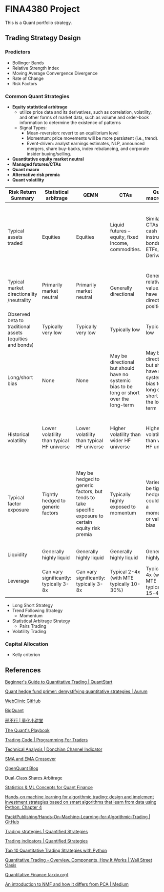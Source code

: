 # FINA4380 Project

This is a Quant portfolio strategy.

## Trading Strategy Design

### Predictors

- Bollinger Bands
- Relative Strength Index
- Moving Average Convergence Divergence
- Rate of Change
- Risk Factors

### Common Quant Strategies

- **Equity statistical arbitrage**
  - utilize price data and its derivatives, such as correlation, volatility, and other forms of market data, such as volume and order-book information to determine the existence of patterns
  - Signal Types:
    - Mean-reversion: revert to an equilibrium level
    - Momentum: price movements will be more persistent (i.e., trend).
    - Event-driven: analyst earnings estimates, NLP, announced mergers, share buy-backs, index rebalancing, and corporate insider buying/selling.
- **Quantitative equity market neutral**
- **Managed futures/CTAs**
- **Quant macro**
- **Alternative risk premia**
- **Quant volatility**

| Risk Return Summary                                      | Statistical arbitrage                     | QEMN                                                                                                | CTAs                                                                                       | Quant macro/GAA                                                                            | Alternative risk premia                                                                                          |
| -------------------------------------------------------- | ----------------------------------------- | --------------------------------------------------------------------------------------------------- | ------------------------------------------------------------------------------------------ | ------------------------------------------------------------------------------------------ | ---------------------------------------------------------------------------------------------------------------- |
| Typical assets traded                                    | Equities                                  | Equities                                                                                            | Liquid futures – equity, fixed income, commodities.                                        | Similar to CTAs + cash instruments, bonds, FX, ETFs, Derivatives                           | Primarily equities, but may also trade some derivatives and instruments similar to quant macro                   |
| Typical market directionality /neutrality                | Primarily market neutral                  | Primarily market neutral                                                                            | Generally directional                                                                      | Generally relative value. Some have directional positions                                  | Generally market neutral long-term (some exceptions)                                                             |
| Observed beta to traditional assets (equities and bonds) | Typically very low                        | Typically very low                                                                                  | Typically low                                                                              | Typically low                                                                              | Typically low to moderate                                                                                        |
| Long/short bias                                          | None                                      | None                                                                                                | May be directional but should have no systemic bias to be long or short over the long-term | May be directional but should have no systemic bias to be long or short over the long-term | Typically no bias                                                                                                |
| Historical volatility                                    | Lower volatility than typical HF universe | Lower volatility than typical HF universe                                                           | Higher volatility than wider HF universe                                                   | Higher volatility than wider HF universe                                                   | Potential exposure to large factor moves – can be large/long drawdowns                                           |
| Typical factor exposure                                  | Tightly hedged to generic factors         | May be hedged to generic factors, but tends to take specific exposure to certain equity risk premia | Typically highly exposed to momentum                                                       | Varied, may be tightly hedged; could have a momentum or value bias                         | High factor exposure by design. Typical ARP fund looks to offer diversified exposure to many risk-premia factors |
| Liquidity                                                | Generally highly liquid                   | Generally highly liquid                                                                             | Generally highly liquid                                                                    | Generally highly liquid                                                                    | Generally highly liquid                                                                                          |
| Leverage                                                 | Can vary significantly: typically 3-8x    | Can vary significantly: typically 3-8x                                                              | Typical 2-4x (with MTE typically 10-30%)                                                   | Typical 2-4x (with MTE typically 15-40%)                                                   | Varied (typically 1.5 to 2.0x)                                                                                   |

- Long Short Strategy
- Trend Following Strategy
  - Momentum
- Statistical Arbitrage Strategy
  - Pairs Trading
- Volatility Trading

### Capital Allocation

- Kelly criterion

## References

[Beginner's Guide to Quantitative Trading | QuantStart](https://www.quantstart.com/articles/Beginners-Guide-to-Quantitative-Trading/)

[Quant hedge fund primer: demystifying quantitative strategies | Aurum](https://www.aurum.com/insight/thought-piece/quant-hedge-fund-strategies-explained/)

[WebClinic GitHub](https://github.com/webclinic017)

[BigQuant](https://bigquant.com/)

[邢不行 | 量化小讲堂](https://www.quantclass.cn/home)

[The Quant's Playbook](https://quantgalore.substack.com/)

[Trading Code | Programming For Traders](https://www.tradingcode.net/)

[Technical Analysis | Donchian Channel Indicator](https://medium.com/gitconnected/an-algo-trading-strategy-which-made-8-371-a-python-case-study-58ed12a492dc)

[SMA and EMA Crossover](https://forexop.com/strategy/sma-and-ema-crossover/)

[OpenQuant Blog](https://openquant.co/blog)

[Dual-Class Shares Arbitrage](https://alphaarchitect.com/2011/03/dual-class-shares-a-first-class-strategy/)

[Statistics & ML Concepts for Quant Finance](https://openquant.co/blog/statistics-and-ml-concepts-for-quant-finance-interview)

[Hands-on machine learning for algorithmic trading: design and implement investment strategies based on smart algorithms that learn from data using Python: Chapter 4](https://julac-cuhk.primo.exlibrisgroup.com/discovery/fulldisplay?docid=alma991039741106303407&context=L&vid=852JULAC_CUHK:CUHK&lang=en&search_scope=All&adaptor=Local)

[PacktPublishing/Hands-On-Machine-Learning-for-Algorithmic-Trading | GitHub](https://github.com/PacktPublishing/Hands-On-Machine-Learning-for-Algorithmic-Trading)

[Trading strategies | Quantified Strategies](https://www.quantifiedstrategies.com/category/trading-strategies/)

[Trading indicators | Quantified Strategies](https://www.quantifiedstrategies.com/category/trading-indicators/)

[Top 10 Quantitative Trading Strategies with Python](https://zodiactrading.medium.com/top-10-quantitative-trading-strategies-with-python-82b1eff67650)

[Quantitative Trading - Overview, Components, How It Works | Wall Street Oasis](https://www.wallstreetoasis.com/resources/skills/trading-investing/quantitative-trading)

[Quantitative Finance (arxiv.org)](https://arxiv.org/archive/q-fin)

[An introduction to NMF and how it differs from PCA | Medium](https://medium.com/@354047384/an-introduction-to-nmf-and-how-it-differs-from-pca-3d8e4080df83)
